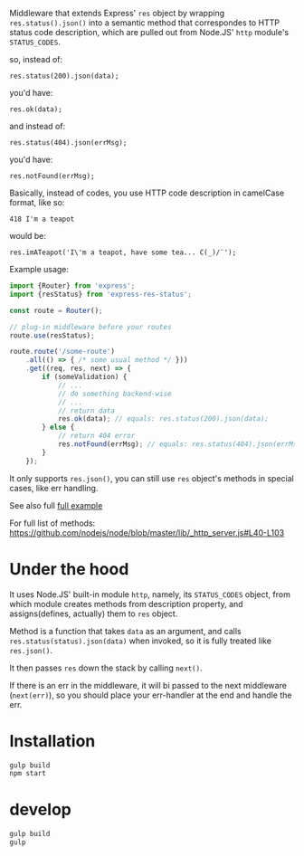 
Middleware that extends Express' `res` object by wrapping `res.status().json()` into a semantic method that correspondes to HTTP status code description, which are pulled out from Node.JS' `http` module's `STATUS_CODES`.

so, instead of:

`res.status(200).json(data);`

you'd have:

`res.ok(data);`

and instead of:

`res.status(404).json(errMsg);`

you'd have:

`res.notFound(errMsg);`

Basically, instead of codes, you use HTTP code description in camelCase format, like so:

`418 I'm a teapot`

would be:

`res.imATeapot('I\'m a teapot, have some tea... C(_)/¨');`



Example usage:

```javascript
import {Router} from 'express';
import {resStatus} from 'express-res-status';

const route = Router();

// plug-in middleware before your routes
route.use(resStatus);

route.route('/some-route')
	.all(() => { /* some usual method */ }))
	.get((req, res, next) => {
		if (someValidation) {
			// ...
			// do something backend-wise
			// ...
			// return data
			res.ok(data); // equals: res.status(200).json(data);
		} else {
			// return 404 error
			res.notFound(errMsg); // equals: res.status(404).json(errMsg);
		}
	});
```

It only supports `res.json()`, you can still use `res` object's methods in special cases, like err handling.

See also full [full example](example/app.js)

For full list of methods: https://github.com/nodejs/node/blob/master/lib/_http_server.js#L40-L103

# Under the hood

It uses Node.JS' built-in module `http`, namely, its `STATUS_CODES` object, from which module creates methods from description property, and assigns(defines, actually) them to `res` object.

Method is a function that takes `data` as an argument, and calls `res.status(status).json(data)` when invoked, so it is fully treated like `res.json()`.

It then passes `res` down the stack by calling `next()`.

If there is an err in the middleware, it will bi passed to the next middleware (`next(err)`), so you should place your err-handler at the end and handle the err.

# Installation
```bash
gulp build
npm start
```

# develop
```bash
gulp build
gulp
```
